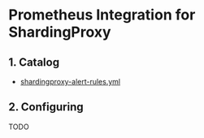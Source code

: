 # Prometheus Integration for ShardingProxy

## 1. Catalog

- [shardingproxy-alert-rules.yml](shardingproxy-alert-rules.yml)

## 2. Configuring

TODO
